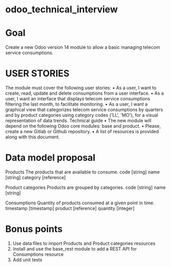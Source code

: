 # odoo_technical_interview

# Goal

Create a new Odoo version 14 module to allow a basic managing telecom service consumptions.

# USER STORIES

The module must cover the following user stories:
• As a user, I want to create, read, update and delete consumptions from a user interface.
• As a user, I want an interface that displays telecom service consumptions filtering the last month, to facilitate
monitoring.
• As a user, I want a graphical view that categorizes telecom service consumptions by quarters and by
product categories using category codes ('LL', 'MO'), for a visual representation of data trends.
Technical guide
• The new module will depend on the following Odoo core modules: base and product.
• Please, create a new Gitlab or Github repository.
• A list of resources is provided along with this document.

# Data model proposal

Products The products that are available to consume.
code [string]
name [string]
category [reference]

Product categories Products are grouped by categories.
code [string]
name [string]

Consumptions Quantity of products consumed at a given point in time.
timestamp [timestamp]
product [reference]
quantity [integer]

# Bonus points

1. Use data files to import Products and Product categories resources
2. Install and use the base_rest module to add a REST API for Consumptions resource
3. Add unit tests


